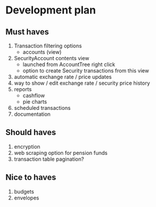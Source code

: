 # Development plan

## Must haves

1. Transaction filtering options
    - accounts (view)
1. SecurityAccount contents view
    - launched from AccountTree right click
    - option to create Security transactions from this view
1. automatic exchange rate / price updates
1. way to show / edit exchange rate / security price history
1. reports
    - cashflow
    - pie charts
1. scheduled transactions
1. documentation

## Should haves

1. encryption
1. web scraping option for pension funds
1. transaction table pagination?

## Nice to haves

1. budgets
1. envelopes
